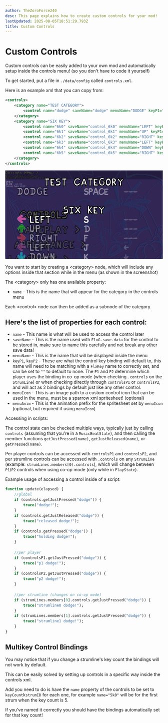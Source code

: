 ```yaml
---
author: TheZoroForce240
desc: This page explains how to create custom controls for your mod!
lastUpdated: 2025-08-05T18:51:29.793Z
title: Custom Controls
---
```

# Custom Controls
Custom controls can be easily added to your own mod and automatically setup inside the controls menu! (so you don't have to code it yourself)

To get started, put a file in `./data/config` called `controls.xml`.

Here is an example xml that you can copy from:

```xml
<controls>
	<category name="TEST CATEGORY">
		<control name="dodge" saveName="dodge" menuName="DODGE" keyP1="SPACE" keyP2=""/>
	</category>
	<category name="SIX KEY">
		<control name="6k0" saveName="control_6k0" menuName="LEFT" keyP1="S" keyP2="" menuIcon="game/notes/default" menuAnim="purple0"/>
		<control name="6k1" saveName="control_6k1" menuName="UP" keyP1="D" keyP2="" menuIcon="game/notes/default" menuAnim="green0"/>
		<control name="6k2" saveName="control_6k2" menuName="RIGHT" keyP1="F" keyP2="" menuIcon="game/notes/default" menuAnim="red0"/>
		<control name="6k3" saveName="control_6k3" menuName="LEFT" keyP1="J" keyP2="LEFT" menuIcon="game/notes/default" menuAnim="purple0"/>
		<control name="6k4" saveName="control_6k4" menuName="DOWN" keyP1="K" keyP2="DOWN" menuIcon="game/notes/default" menuAnim="blue0"/>
		<control name="6k5" saveName="control_6k5" menuName="RIGHT" keyP1="L" keyP2="RIGHT" menuIcon="game/notes/default" menuAnim="red0"/>
	</category>
</controls>
```

<img src="./Custom Controls.png" alt="Image showing the custom controls based on the example above"/>

You want to start by creating a <syntax lang="xml">&lt;category&gt;</syntax> node, which will include any options inside that section while in the menu (as shown in the screenshot)

The <syntax lang="xml">&lt;category&gt;</syntax> only has one available property:
- `name` - This is the name that will appear for the category in the controls menu

Each <syntax lang="xml">&lt;control&gt;</syntax> node can then be added as a subnode of the category

## <h2 id="properties" sidebar="Properties">Here's the list of properties for each control:</h2>

- `name` - This name is what will be used to access the control later
- `saveName` - This is the name used with `FlxG.save.data` for the control to be stored in, make sure to name this carefully and not break any other save data!
- `menuName` - This is the name that will be displayed inside the menu
- `keyP1`, `keyP2` - These are what the control key binding will default to, this name will need to be matching with a `FlxKey` name to correctly set, and can be set to `""` to default to none. The `P1` and `P2` determine which player uses the binding in co-op mode (when checking `.controls` on the `StrumLine`) or when checking directly through `controlsP1` or `controlsP2`, and will act as 2 bindings by default just like any other control.
- `menuIcon` - This is an image path to a custom control icon that can be used in the menu, must be a sparrow xml spritesheet! (optional)
- `menuAnim` - This is the animation prefix for the spritesheet set by `menuIcon` (optional, but required if using `menuIcon`)

Accessing in scripts:

The control state can be checked multiple ways, typically just by calling `controls` (assuming that you're in a `MusicBeatState`), and then calling the member functions `getJustPressed(name)`, `getJustReleased(name)`, or `getPressed(name)`.

Per player controls can be accessed with `controlsP1` and `controlsP2`, and per strumline controls can be accessed with `.controls` on any `StrumLine` (example: `strumLines.members[0].controls`), which will change between `P1`/`P2` controls when using co-op mode (only while in `PlayState`).

Example usage of accessing a control inside of a script:

```haxe
function update(elapsed) {
    //global
    if (controls.getJustPressed("dodge")) {
        trace("dodge!");
    }
    if (controls.getJustReleased("dodge")) {
        trace("released dodge!");
    }
    if (controls.getPressed("dodge")) {
        trace("holding dodge!");
    }

    //per player
    if (controlsP1.getJustPressed("dodge")) {
        trace("p1 dodge!");
    }
    if (controlsP2.getJustPressed("dodge")) {
        trace("p2 dodge!");
    }

    //per strumline (changes on co-op mode)
    if (strumLines.members[0].controls.getJustPressed("dodge")) {
        trace("strumline0 dodge!");
    }
    if (strumLines.members[1].controls.getJustPressed("dodge")) {
        trace("strumline1 dodge!");
    }
}
```

## Multikey Control Bindings

You may notice that if you change a strumline's key count the bindings will not work by default.

This can be easily solved by setting up controls in a specific way inside the controls xml.

Add you need to do is have the `name` property of the controls to be set to `keyCount`k`strumID` for each one, for example `name="5k0"` will be for the first strum when the key count is 5.

If you've named it correctly you should have the bindings automatically set for that key count!

